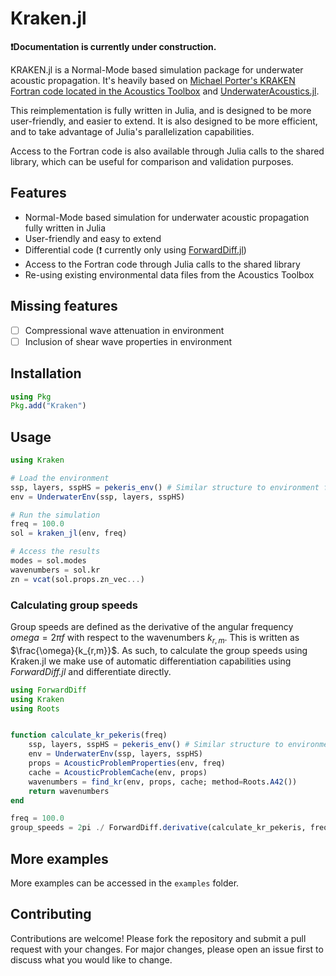 # Kraken.jl

**❗Documentation is currently under construction.**

KRAKEN.jl is a Normal-Mode based simulation package for underwater acoustic propagation. It's heavily based on [Michael Porter's KRAKEN Fortran code located in the Acoustics Toolbox](https://oalib-acoustics.org/models-and-software/normal-modes/) and [UnderwaterAcoustics.jl](https://github.com/org-arl/UnderwaterAcoustics.jl).

This reimplementation is fully written in Julia, and is designed to be more user-friendly, and easier to extend. It is also designed to be more efficient, and to take advantage of Julia's parallelization capabilities.

Access to the Fortran code is also available through Julia calls to the shared library, which can be useful for comparison and validation purposes.


## Features

- Normal-Mode based simulation for underwater acoustic propagation fully written in Julia
- User-friendly and easy to extend
- Differential code (❗ currently only using [ForwardDiff.jl](https://github.com/JuliaDiff/ForwardDiff.jl))
- Access to the Fortran code through Julia calls to the shared library
- Re-using existing environmental data files from the Acoustics Toolbox

## Missing features
- [ ] Compressional wave attenuation in environment
- [ ] Inclusion of shear wave properties in environment

## Installation

```julia
using Pkg
Pkg.add("Kraken")
```

## Usage

```julia
using Kraken

# Load the environment
ssp, layers, sspHS = pekeris_env() # Similar structure to environment files from the Acoustics Toolbox
env = UnderwaterEnv(ssp, layers, sspHS)

# Run the simulation
freq = 100.0
sol = kraken_jl(env, freq)

# Access the results
modes = sol.modes
wavenumbers = sol.kr
zn = vcat(sol.props.zn_vec...)
```

### Calculating group speeds
Group speeds are defined as the derivative of the angular frequency $omega = 2\pi f$ with respect to the wavenumbers $k_{r,m}$. This is written as $\frac{\omega}{k_{r,m}}$.
As such, to calculate the group speeds using Kraken.jl we make use of automatic differentiation capabilities using
_ForwardDiff.jl_ and differentiate directly.

```julia
using ForwardDiff
using Kraken
using Roots


function calculate_kr_pekeris(freq)
    ssp, layers, sspHS = pekeris_env() # Similar structure to environment files from the Acoustics Toolbox
    env = UnderwaterEnv(ssp, layers, sspHS)
    props = AcousticProblemProperties(env, freq)
    cache = AcousticProblemCache(env, props)
    wavenumbers = find_kr(env, props, cache; method=Roots.A42())
    return wavenumbers
end

freq = 100.0
group_speeds = 2pi ./ ForwardDiff.derivative(calculate_kr_pekeris, freq)
```


## More examples
More examples can be accessed in the `examples` folder.

## Contributing

Contributions are welcome! Please fork the repository and submit a pull request with your changes. For major changes, please open an issue first to discuss what you would like to change.
